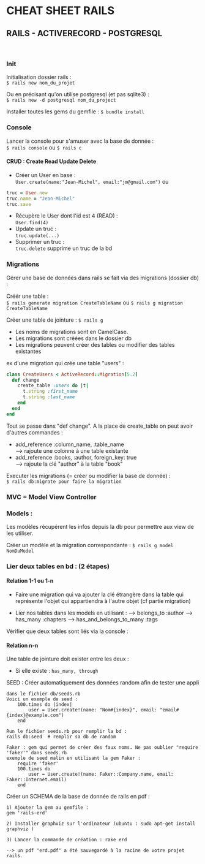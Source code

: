 # CHEAT SHEET RAILS
## RAILS - ACTIVERECORD - POSTGRESQL
<br>

### Init

Initialisation dossier rails :<br>
`$ rails new nom_du_projet`

Ou en précisant qu'on utilise postgresql (et pas sqlite3) :<br>
`$ rails new -d postgresql nom_du_project`

Installer toutes les gems du gemfile :
`$ bundle install`

### Console

Lancer la console pour s'amuser avec la base de donnée :<br>
`$ rails console` ou `$ rails c`

#### CRUD : Create Read Update Delete

* Créer un User en base :<br>
`User.create(name:"Jean-Michel", email:"jm@gmail.com")`
ou
```ruby
truc = User.new
truc.name = "Jean-Michel"
truc.save
```

* Récupère le User dont l'id est 4 (READ) :<br>
`User.find(4)`
* Update un truc :<br>
`truc.update(...)`
* Supprimer un truc :<br>
`truc.delete` supprime un truc de la bd


### Migrations

Gérer une base de données dans rails se fait via des migrations (dossier db) :

Créér une table :<br>
`$ rails generate migration CreateTableName` ou `$ rails g migration CreateTableName`

Créer une table de jointure : `$ rails g `

* Les noms de migrations sont en CamelCase.
* Les migrations sont créées dans le dossier db
* Les migrations peuvent créer des tables ou modifier des tables existantes

ex d'une migration qui crée une table "users" :

```ruby
class CreateUsers < ActiveRecord::Migration[5.2]
  def change
    create_table :users do |t|
      t.string :first_name
      t.string :last_name
    end
  end
end
```

Tout se passe dans "def change". A la place de create_table on peut avoir d'autres commandes :
* add_reference :column_name, :table_name
<br> --> rajoute une colonne à une table existante
* add_reference :books, :author, foreign_key: true
<br> --> rajoute la clé "author" à la table "book"



Executer les migrations (= créer ou modifier la base de donnée) :<br>
`$ rails db:migrate pour faire la migration`


### MVC = Model View Controller

### Models :

Les modèles récupérent les infos depuis la db pour permettre aux view de les utiliser.

Créer un modèle et la migration correspondante :
`$ rails g model NomDuModel`



### Lier deux tables en bd : (2 étapes)

#### Relation 1-1 ou 1-n

- Faire une migration qui va ajouter la clé étrangère dans la table qui représente l'objet qui appartiendra à l'autre objet (cf partie migration)

- Lier nos tables dans les models en utilisant :
    --> belongs_to :author
    --> has_many :chapters
    --> has_and_belongs_to_many :tags


Vérifier que deux tables sont liés via la console :


#### Relation n-n

Une table de jointure doit exister entre les deux :
- Si elle existe :
`has_many, through`


SEED : Créer automatiquement des données random afin de tester une appli

    dans le fichier db/seeds.rb
    Voici un exemple de seed :
        100.times do |index|
            user = User.create!(name: "Nom#{index}", email: "email#{index}@example.com")
        end

    Run le fichier seeds.rb pour remplir la bd :
    rails db:seed  # remplir sa db de random

    Faker : gem qui permet de créer des faux noms. Ne pas oublier "require 'faker'" dans seeds.rb
    exemple de seed malin en utilisant la gem Faker :
        require 'faker'
        100.times do
            user = User.create!(name: Faker::Company.name, email: Faker::Internet.email)
        end



Créer un SCHEMA de la base de donnée de rails en pdf :

    1) Ajouter la gem au gemfile :
    gem 'rails-erd'

    2) Installer graphviz sur l'ordinateur (ubuntu : sudo apt-get install graphviz )

    3) Lancer la commande de création : rake erd

    --> un pdf "erd.pdf" a été sauvegardé à la racine de votre projet rails.

